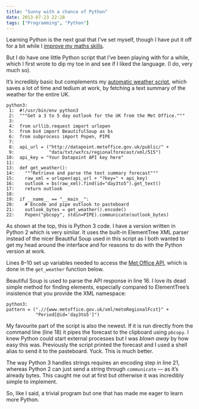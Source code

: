```yaml
---
title: "Sunny with a chance of Python"
date: 2013-07-23 22:28
tags: ["Programming", "Python"]
---
```


Learning Python is the next goal that I’ve set myself, though I have put it off for a bit while I [improve my maths skills][maths].

[maths]: http://www.cengage.com/cgi-wadsworth/course_products_wp.pl?fid=M20b&product_isbn_issn=9780495826163&discipline_number=10002&template=AISE

But I do have one little Python script that I’ve been playing with for a while, which I first wrote to dip my toe in and see if I liked the language. (I do, very much so).

It’s incredibly basic but complements my [automatic weather script][weatherman], which saves a lot of time and tedium at work, by fetching a text summary of the weather for the entire UK.

[weatherman]: https://github.com/robjwells/weatherman

    python3:
     1:  #!/usr/bin/env python3
     2:  """Get a 3 to 5 day outlook for the UK from the Met Office."""
     3:  
     4:  from urllib.request import urlopen
     5:  from bs4 import BeautifulSoup as bs
     6:  from subprocess import Popen, PIPE
     7:  
     8:  api_url = ("http://datapoint.metoffice.gov.uk/public/" +
     9:             "data/txt/wxfcs/regionalforecast/xml/515")
    10:  api_key = "Your Datapoint API key here"
    11:  
    13:  def get_weather():
    14:    """Retrieve and parse the text summary forecast"""
    15:    raw_xml = urlopen(api_url + "?key=" + api_key)
    16:    outlook = bs(raw_xml).find(id="day3to5").get_text()
    17:    return outlook
    18:  
    19:  if __name__ == "__main__":
    20:    # Encode and pipe outlook to pasteboard
    21:    outlook_bytes = get_weather().encode()
    22:    Popen("pbcopy", stdin=PIPE).communicate(outlook_bytes)


As shown at the top, this is Python 3 code. I have a version written in Python 2 which is very similar. It uses the built-in ElementTree XML parser instead of the nicer Beautiful Soup used in this script as I both wanted to get my head around the interface and for reasons to do with the Python version at work.

Lines 8–10 set up variables needed to access the [Met Office API][datapoint], which is done in the `get_weather` function below.

[datapoint]: http://www.metoffice.gov.uk/datapoint

Beautiful Soup is used to parse the API response in line 16. I love its dead simple method for finding elements, especially compared to ElementTree’s insistence that you provide the XML namespace:

    python3:
    pattern = (".//{www.metoffice.gov.uk/xml/metoRegionalFcst}" +
               "Period[@id='day3to5']")

My favourite part of the script is also the newest. If it is run directly from the command line (line 18) it pipes the forecast to the clipboard using `pbcopy`. I knew Python could start external processes but I was *blown away* by how easy this was. Previously the script printed the forecast and I used a shell alias to send it to the pasteboard. Yuck. This is much better.

The way Python 3 handles strings requires an encoding step in line 21, whereas Python 2 can just send a string through `communicate` — as it’s already bytes. This caught me out at first but otherwise it was incredibly simple to implement.

So, like I said, a trivial program but one that has made me eager to learn more Python.
